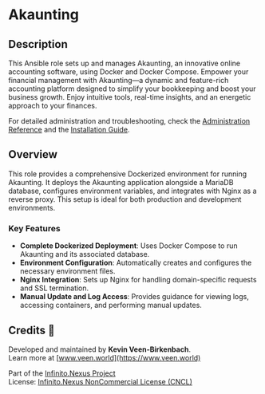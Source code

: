 # Akaunting

## Description

This Ansible role sets up and manages Akaunting, an innovative online accounting software, using Docker and Docker Compose. Empower your financial management with Akaunting—a dynamic and feature-rich accounting platform designed to simplify your bookkeeping and boost your business growth. Enjoy intuitive tools, real-time insights, and an energetic approach to your finances.

For detailed administration and troubleshooting, check the [Administration Reference](./Administration.md) and the [Installation Guide](./Installation.md).

## Overview

This role provides a comprehensive Dockerized environment for running Akaunting. It deploys the Akaunting application alongside a MariaDB database, configures environment variables, and integrates with Nginx as a reverse proxy. This setup is ideal for both production and development environments.

### Key Features

- **Complete Dockerized Deployment**: Uses Docker Compose to run Akaunting and its associated database.
- **Environment Configuration**: Automatically creates and configures the necessary environment files.
- **Nginx Integration**: Sets up Nginx for handling domain-specific requests and SSL termination.
- **Manual Update and Log Access**: Provides guidance for viewing logs, accessing containers, and performing manual updates.

## Credits 📝

Developed and maintained by **Kevin Veen-Birkenbach**.  
Learn more at [www.veen.world](https://www.veen.world)

Part of the [Infinito.Nexus Project](https://s.infinito.nexus/code)  
License: [Infinito.Nexus NonCommercial License (CNCL)](https://s.infinito.nexus/license)